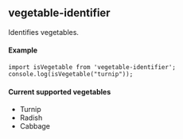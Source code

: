 ## vegetable-identifier 

Identifies vegetables.

#### Example

`
import isVegetable from 'vegetable-identifier';
console.log(isVegetable("turnip"));
`

#### Current supported vegetables

 - Turnip
 - Radish
 - Cabbage


